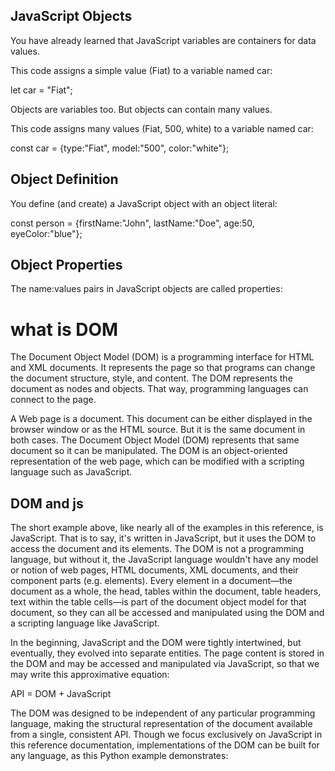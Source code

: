 ## JavaScript Objects

You have already learned that JavaScript variables are containers for data values.

This code assigns a simple value (Fiat) to a variable named car:

let car = "Fiat";

Objects are variables too. But objects can contain many values.

This code assigns many values (Fiat, 500, white) to a variable named car:

const car = {type:"Fiat", model:"500", color:"white"};

## Object Definition

You define (and create) a JavaScript object with an object literal:

const person = {firstName:"John", lastName:"Doe", age:50, eyeColor:"blue"};

## Object Properties

The name:values pairs in JavaScript objects are called properties:


# what is DOM

The Document Object Model (DOM) is a programming interface for HTML and XML documents. It represents the page so that programs can change the document structure, style, and content. The DOM represents the document as nodes and objects. That way, programming languages can connect to the page.

A Web page is a document. This document can be either displayed in the browser window or as the HTML source. But it is the same document in both cases. The Document Object Model (DOM) represents that same document so it can be manipulated. The DOM is an object-oriented representation of the web page, which can be modified with a scripting language such as JavaScript.

## DOM and js

The short example above, like nearly all of the examples in this reference, is JavaScript. That is to say, it's written in JavaScript, but it uses the DOM to access the document and its elements. The DOM is not a programming language, but without it, the JavaScript language wouldn't have any model or notion of web pages, HTML documents, XML documents, and their component parts (e.g. elements). Every element in a document—the document as a whole, the head, tables within the document, table headers, text within the table cells—is part of the document object model for that document, so they can all be accessed and manipulated using the DOM and a scripting language like JavaScript.

In the beginning, JavaScript and the DOM were tightly intertwined, but eventually, they evolved into separate entities. The page content is stored in the DOM and may be accessed and manipulated via JavaScript, so that we may write this approximative equation:

API = DOM + JavaScript

The DOM was designed to be independent of any particular programming language, making the structural representation of the document available from a single, consistent API. Though we focus exclusively on JavaScript in this reference documentation, implementations of the DOM can be built for any language, as this Python example demonstrates: